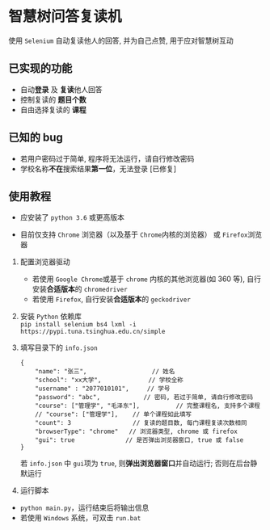 # 智慧树问答复读机

使用 ```Selenium``` 自动复读他人的回答, 并为自己点赞, 用于应对智慧树互动

## 已实现的功能
- 自动**登录** 及 **复读**他人回答
- 控制复读的 **题目个数**
- 自由选择复读的 **课程**

## 已知的 bug
- 若用户密码过于简单, 程序将无法运行，请自行修改密码
- 学校名称**不在**搜索结果**第一位**，无法登录 [已修复]

## 使用教程
- 应安装了 ```python 3.6``` 或更高版本

- 目前仅支持 ```Chrome``` 浏览器（以及基于 ```Chrome```内核的浏览器） 或 ```Firefox```浏览器

1. 配置浏览器驱动   
   - 若使用 ```Google Chrome```或基于 ```chrome``` 内核的其他浏览器(如 360 等), 自行安装**合适版本**的 ```chromedriver```    
   - 若使用 ```Firefox```, 自行安装**合适版本**的 ```geckodriver```
   
2. 安装 ```Python``` 依赖库  
    ```pip install selenium bs4 lxml -i https://pypi.tuna.tsinghua.edu.cn/simple```
  
3. 填写目录下的 ```info.json```
    ```
    {
        "name": "张三",                  // 姓名
        "school": "xx大学",             // 学校全称
        "username" : "2077010101",     // 学号
        "password": "abc",            // 密码, 若过于简单, 请自行修改密码
        "course": ["管理学", "毛泽东"],          // 完整课程名, 支持多个课程
        // "course": ["管理学"],    // 单个课程如此填写
        "count": 3                 // 复读的题目数, 每门课程复读次数相同
        "browserType": "chrome"   // 浏览器类型, chrome 或 firefox
        "gui": true              // 是否弹出浏览器窗口, true 或 false
    }
    ```
    若 ```info.json``` 中 ```gui```项为 ```true```, 则**弹出浏览器窗口**并自动运行; 否则在后台静默运行  

4. 运行脚本  
  - ```python main.py```，运行结束后将输出信息
  - 若使用 ```Windows``` 系统，可双击 ```run.bat```

